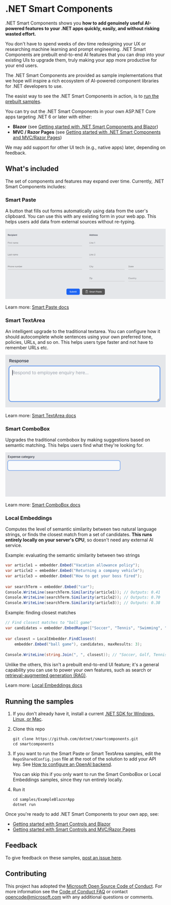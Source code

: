 # .NET Smart Components

.NET Smart Components shows you **how to add genuinely useful AI-powered features to your .NET apps quickly, easily, and without risking wasted effort.**

You don't have to spend weeks of dev time redesigning your UX or researching machine learning and prompt engineering. .NET Smart Components are prebuilt end-to-end AI features that you can drop into your existing UIs to upgrade them, truly making your app more productive for your end users.

The .NET Smart Components are provided as sample implementations that we hope will inspire a rich ecosystem of AI-powered component libraries for .NET developers to use.

The easist way to see the .NET Smart Components in action, is to [run the prebuilt samples](#running-the-samples).

You can try out the .NET Smart Components in your own ASP.NET Core apps targeting .NET 6 or later with either:

* **Blazor** (see [Getting started with .NET Smart Components and Blazor](docs/getting-started-blazor.md))
* **MVC / Razor Pages** (see [Getting started with .NET Smart Components and MVC/Razor Pages](docs/getting-started-mvc-razor-pages.md))

We may add support for other UI tech (e.g., native apps) later, depending on feedback.

## What's included

The set of components and features may expand over time. Currently, .NET Smart Components includes:

### Smart Paste

A button that fills out forms automatically using data from the user's clipboard. You can use this with any existing form in your web app. This helps users add data from external sources without re-typing.

![Screen capture of Smart Paste feature](docs/images/smart-paste-address.gif)

Learn more: [Smart Paste docs](docs/smart-paste.md)

### Smart TextArea

An intelligent upgrade to the traditional textarea. You can configure how it should autocomplete whole sentences using your own preferred tone, policies, URLs, and so on. This helps users type faster and not have to remember URLs etc.

![Screen capture of Smart TextArea feature](docs/images/smart-textarea-hr.gif)

Learn more: [Smart TextArea docs](docs/smart-textarea.md)

### Smart ComboBox

Upgrades the traditional combobox by making suggestions based on semantic matching. This helps users find what they're looking for.

![Screen capture of Smart ComboBox feature](docs/images/smart-combobox-expenses.gif)

Learn more: [Smart ComboBox docs](docs/smart-combobox.md)

### Local Embeddings

Computes the level of semantic similarity between two natural language strings, or finds the closest match from a set of candidates. **This runs entirely locally on your server's CPU**, so doesn't need any external AI service.

Example: evaluating the semantic similarity between two strings

```csharp
var article1 = embedder.Embed("Vacation allowance policy");
var article2 = embedder.Embed("Returning a company vehicle");
var article3 = embedder.Embed("How to get your boss fired");

var searchTerm = embedder.Embed("car");
Console.WriteLine(searchTerm.Similarity(article1)); // Outputs: 0.41
Console.WriteLine(searchTerm.Similarity(article2)); // Outputs: 0.70
Console.WriteLine(searchTerm.Similarity(article3)); // Outputs: 0.38
```

Example: finding closest matches

```csharp
// Find closest matches to "ball game"
var candidates = embedder.EmbedRange(["Soccer", "Tennis", "Swimming", "Horse riding", "Golf", "Gymnastics"]);

var closest = LocalEmbedder.FindClosest(
    embedder.Embed("ball game"), candidates, maxResults: 3);

Console.WriteLine(string.Join(", ", closest)); // "Soccer, Golf, Tennis"
```

Unlike the others, this isn't a prebuilt end-to-end UI feature; it's a general capability you can use to power your own features, such as search or [retrieval-augmented generation (RAG)](https://en.wikipedia.org/wiki/Prompt_engineering#Retrieval-augmented_generation).

Learn more: [Local Embeddings docs](docs/local-embeddings.md)

## Running the samples

1. If you don't already have it, install a current [.NET SDK for Windows, Linux, or Mac](https://dotnet.microsoft.com/download).

1. Clone this repo

    ```console
    git clone https://github.com/dotnet/smartcomponents.git
    cd smartcomponents
    ```

1. If you want to run the Smart Paste or Smart TextArea samples, edit the `RepoSharedConfig.json` file at the root of the solution to add your API key. See [How to configure an OpenAI backend](docs/configure-openai-backend.md).

    You can skip this if you only want to run the Smart ComboBox or Local Embeddings samples, since they run entirely locally.

1. Run it

    ```console
    cd samples/ExampleBlazorApp
    dotnet run
    ```

Once you're ready to add .NET Smart Components to your own app, see:

* [Getting started with Smart Controls and Blazor](docs/getting-started-blazor.md)
* [Getting started with Smart Controls and MVC/Razor Pages](docs/getting-started-mvc-razor-pages.md)

## Feedback

To give feedback on these samples, [post an issue here](https://github.com/dotnet/smartcomponents/issues).

## Contributing

This project has adopted the [Microsoft Open Source Code of Conduct](https://opensource.microsoft.com/codeofconduct/). For more information see the [Code of Conduct FAQ](https://opensource.microsoft.com/codeofconduct/faq/) or contact [opencode@microsoft.com](mailto:opencode@microsoft.com) with any additional questions or comments.
